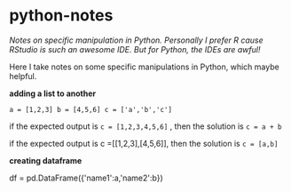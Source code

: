 # python-notes
*Notes on specific manipulation in Python. Personally I prefer R cause RStudio is such an awesome IDE. But for Python, the IDEs are awful!*


Here I take notes on some specific manipulations in Python, which maybe helpful.

**adding a list to another**

`a = [1,2,3]
 b = [4,5,6]
 c = ['a','b','c']`

if the expected output is `c = [1,2,3,4,5,6]` , then the solution is `c = a + b`

if the expected output is c =[[1,2,3],[4,5,6]], then the solution is `c = [a,b]` 
 
 
**creating dataframe**

df = pd.DataFrame({'name1':a,'name2':b})

